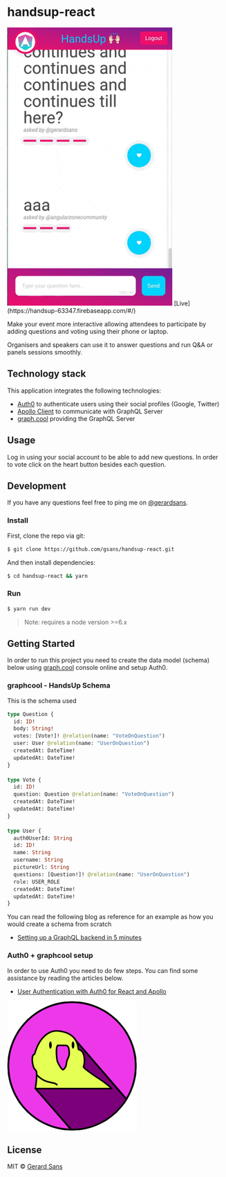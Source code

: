 # handsup-react

<img src="./src/images/handsup.gif"/>
[Live](https://handsup-63347.firebaseapp.com/#/)

Make your event more interactive allowing attendees to participate by adding questions and voting using their phone or laptop.

Organisers and speakers can use it to answer questions and run Q&A or panels sessions smoothly.

## Technology stack

This application integrates the following technologies:
- [Auth0](http://auth0.com) to authenticate users using their social profiles (Google, Twitter)
- [Apollo Client](http://dev.apollodata.com) to communicate with GraphQL Server
- [graph.cool](http://graph.cool) providing the GraphQL Server

## Usage

Log in using your social account to be able to add new questions. In order to vote click on the heart button besides each question.

## Development

If you have any questions feel free to ping me on [@gerardsans](http://twitter.com/gerardsans).

### Install

First, clone the repo via git:

```bash
$ git clone https://github.com/gsans/handsup-react.git
```

And then install dependencies:

```bash
$ cd handsup-react && yarn
```

### Run
```bash
$ yarn run dev
```

> Note: requires a node version >=6.x

## Getting Started

In order to run this project you need to create the data model (schema) below using [graph.cool](http://graph.cool) console online and setup Auth0. 

### graphcool - HandsUp Schema

This is the schema used

```graphql
type Question {
  id: ID!
  body: String!
  votes: [Vote!]! @relation(name: "VoteOnQuestion")
  user: User @relation(name: "UserOnQuestion")
  createdAt: DateTime!
  updatedAt: DateTime!
}

type Vote {
  id: ID!
  question: Question @relation(name: "VoteOnQuestion")
  createdAt: DateTime!
  updatedAt: DateTime!
}

type User {
  auth0UserId: String
  id: ID!
  name: String
  username: String
  pictureUrl: String
  questions: [Question!]! @relation(name: "UserOnQuestion")
  role: USER_ROLE
  createdAt: DateTime!
  updatedAt: DateTime!
}
```

You can read the following blog as reference for an example as how you would create a schema from scratch
- [Setting up a GraphQL backend in 5 minutes](https://www.graph.cool/docs/tutorials/quickstart-1-thaeghi8ro)


### Auth0 + graphcool setup

In order to use Auth0 you need to do few steps. You can find some assistance by reading the articles below.

- [User Authentication with Auth0 for React and Apollo](https://www.graph.cool/docs/tutorials/react-apollo-auth0-pheiph4ooj)

<img src="./src/images/partyparrot.png" />

## License
MIT © [Gerard Sans](https://github.com/gsans)